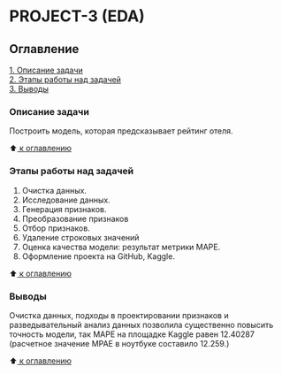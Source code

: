 # PROJECT-3 (EDA)

## Оглавление  
[1. Описание задачи](https://github.com/Alex-Redkov/SF---DS/blob/main/Project-3_EDA/README.md#Описание-задачи)  
[2. Этапы работы над задачей](https://github.com/Alex-Redkov/SF---DS/tree/main/Project-3_EDA/README.md#Этапы-работы-над-задачей)    
[3. Выводы](https://github.com/Alex-Redkov/SF---DS/tree/main/Project-3_EDA/README.md#Выводы) 


### Описание задачи    
Построить модель, которая предсказывает рейтинг отеля. 

:arrow_up:[ к оглавлению](https://github.com/Alex-Redkov/SF---DS/tree/main/Project-3_EDA/README.md#Оглавление)


### Этапы работы над задачей    
1. Очистка данных.
2. Исследование данных.
3. Генерация признаков.
4. Преобразование признаков
5. Отбор признаков.
6. Удаление строковых значений
7. Оценка качества модели: результат метрики MAPE.
8. Оформление проекта на GitHub, Kaggle.

:arrow_up:[ к оглавлению](https://github.com/Alex-Redkov/SF---DS/tree/main/Project-3_EDA/README.md#Оглавление)

### Выводы
Очистка данных, подходы в проектировании признаков и разведывательный анализ данных позволила существенно повысить точность модели, так MAPE на площадке Kaggle равен 12.40287 (расчетное значение MPAE в ноутбуке составило 12.259.)
  
:arrow_up:[ к оглавлению](https://github.com/Alex-Redkov/SF---DS/tree/main/Project-3_EDA/README.md#Оглавление)

